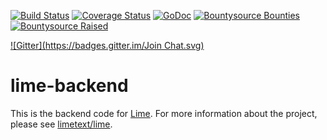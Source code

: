 [![Build Status](https://travis-ci.org/limetext/lime-backend.svg?branch=master)](https://travis-ci.org/limetext/lime-backend)
[![Coverage Status](https://img.shields.io/coveralls/limetext/lime-backend.svg?branch=master)](https://coveralls.io/r/limetext/lime-backend?branch=master)
[![GoDoc](https://godoc.org/github.com/limetext/lime-backend?status.svg)](https://godoc.org/github.com/limetext/lime-backend)
[![Bountysource Bounties](https://www.bountysource.com/badge/team?team_id=8742&style=bounties_received)](https://www.bountysource.com/teams/limetext/issues?utm_source=limetext&utm_medium=shield&utm_campaign=bounties_received)
[![Bountysource Raised](https://www.bountysource.com/badge/team?team_id=8742&style=raised)](https://www.bountysource.com/teams/limetext?utm_source=limetext&utm_medium=shield&utm_campaign=raised)

[![Gitter](https://badges.gitter.im/Join Chat.svg)](https://gitter.im/limetext/lime)


# lime-backend

This is the backend code for [Lime](http://limetext.org/). For more information about the project, please see [limetext/lime](https://github.com/limetext/lime).
